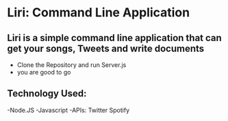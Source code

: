 # Liri: Command Line Application 

## Liri is a simple command line application that can get your songs, Tweets and write documents 
- Clone the Repository and run Server.js
-  you are good to go

## Technology Used: 
-Node.JS
-Javascript
-APIs:
  Twitter
  Spotify


